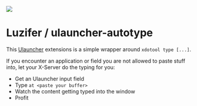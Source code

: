 ![](https://knut.in/project-status/ulauncher-autotype)

# Luzifer / ulauncher-autotype

This [Ulauncher](https://ulauncher.io/) extensions is a simple wrapper around `xdotool type [...]`.

If you encounter an application or field you are not allowed to paste stuff into, let your X-Server do the typing for you:

- Get an Ulauncher input field
- Type `at <paste your buffer>`
- Watch the content getting typed into the window
- Profit

